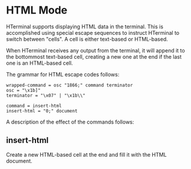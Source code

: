 HTML Mode
=========

HTerminal supports displaying HTML data in the terminal. This is accomplished using special escape sequences to instruct HTerminal to switch between "cells". A cell is either text-based or HTML-based.

When HTerminal receives any output from the terminal, it will append it to the bottommost text-based cell, creating a new one at the end if the last one is an HTML-based cell.

The grammar for HTML escape codes follows:

```
wrapped-command = osc "1866;" command terminator
osc = "\x1b]"
terminator = "\x07" | "\x1b\\"

command = insert-html
insert-html = "0;" document
```

A description of the effect of the commands follows:

insert-html
-----------

Create a new HTML-based cell at the end and fill it with the HTML document.
